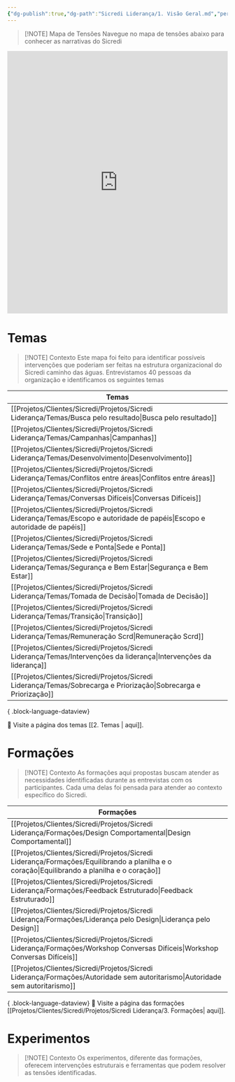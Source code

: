 ```yaml
---
{"dg-publish":true,"dg-path":"Sicredi Liderança/1. Visão Geral.md","permalink":"/Sicredi Liderança/1. Visão Geral/"}
---
```


> [!NOTE] Mapa de Tensões
>  Navegue no mapa de tensões abaixo para conhecer as narrativas do Sicredi

<iframe src="https://embed.kumu.io/866814d28c36e7e69359e86f8dc10495" width="100%" height="600" frameborder="0"></iframe>

# Temas
> [!NOTE] Contexto
>  Este mapa foi feito para identificar possíveis intervenções que poderiam ser feitas na estrutura organizacional do Sicredi caminho das águas. Entrevistamos 40 pessoas da organização e identificamos os seguintes temas


| Temas                                                                                                                          |
| ------------------------------------------------------------------------------------------------------------------------------ |
| [[Projetos/Clientes/Sicredi/Projetos/Sicredi Liderança/Temas/Busca pelo resultado\|Busca pelo resultado]]                   |
| [[Projetos/Clientes/Sicredi/Projetos/Sicredi Liderança/Temas/Campanhas\|Campanhas]]                                         |
| [[Projetos/Clientes/Sicredi/Projetos/Sicredi Liderança/Temas/Desenvolvimento\|Desenvolvimento]]                             |
| [[Projetos/Clientes/Sicredi/Projetos/Sicredi Liderança/Temas/Conflitos entre áreas\|Conflitos entre áreas]]                 |
| [[Projetos/Clientes/Sicredi/Projetos/Sicredi Liderança/Temas/Conversas Difíceis\|Conversas Difíceis]]                       |
| [[Projetos/Clientes/Sicredi/Projetos/Sicredi Liderança/Temas/Escopo e autoridade de papéis\|Escopo e autoridade de papéis]] |
| [[Projetos/Clientes/Sicredi/Projetos/Sicredi Liderança/Temas/Sede e Ponta\|Sede e Ponta]]                                   |
| [[Projetos/Clientes/Sicredi/Projetos/Sicredi Liderança/Temas/Segurança e Bem Estar\|Segurança e Bem Estar]]                 |
| [[Projetos/Clientes/Sicredi/Projetos/Sicredi Liderança/Temas/Tomada de Decisão\|Tomada de Decisão]]                         |
| [[Projetos/Clientes/Sicredi/Projetos/Sicredi Liderança/Temas/Transição\|Transição]]                                         |
| [[Projetos/Clientes/Sicredi/Projetos/Sicredi Liderança/Temas/Remuneração Scrd\|Remuneração Scrd]]                           |
| [[Projetos/Clientes/Sicredi/Projetos/Sicredi Liderança/Temas/Intervenções da liderança\|Intervenções da liderança]]         |
| [[Projetos/Clientes/Sicredi/Projetos/Sicredi Liderança/Temas/Sobrecarga e Priorização\|Sobrecarga e Priorização]]           |

{ .block-language-dataview}

👀 Visite a página dos temas [[2. Temas \| aqui]].

# Formações
> [!NOTE] Contexto
>  As formações aqui propostas buscam atender as necessidades identificadas durante as entrevistas com os participantes. Cada uma delas foi pensada para atender ao contexto específico do Sicredi.

| Formações                                                                                                                                      |
| ---------------------------------------------------------------------------------------------------------------------------------------------- |
| [[Projetos/Clientes/Sicredi/Projetos/Sicredi Liderança/Formações/Design Comportamental\|Design Comportamental]]                             |
| [[Projetos/Clientes/Sicredi/Projetos/Sicredi Liderança/Formações/Equilibrando a planilha e o coração\|Equilibrando a planilha e o coração]] |
| [[Projetos/Clientes/Sicredi/Projetos/Sicredi Liderança/Formações/Feedback Estruturado\|Feedback Estruturado]]                               |
| [[Projetos/Clientes/Sicredi/Projetos/Sicredi Liderança/Formações/Liderança pelo Design\|Liderança pelo Design]]                             |
| [[Projetos/Clientes/Sicredi/Projetos/Sicredi Liderança/Formações/Workshop Conversas Difíceis\|Workshop Conversas Difíceis]]                 |
| [[Projetos/Clientes/Sicredi/Projetos/Sicredi Liderança/Formações/Autoridade sem autoritarismo\|Autoridade sem autoritarismo]]               |

{ .block-language-dataview}
👀 Visite a página das formações [[Projetos/Clientes/Sicredi/Projetos/Sicredi Liderança/3. Formações\| aqui]].

# Experimentos

> [!NOTE] Contexto
>  Os experimentos, diferente das formações, oferecem intervenções estruturais e ferramentas que podem resolver as tensões identificadas.
